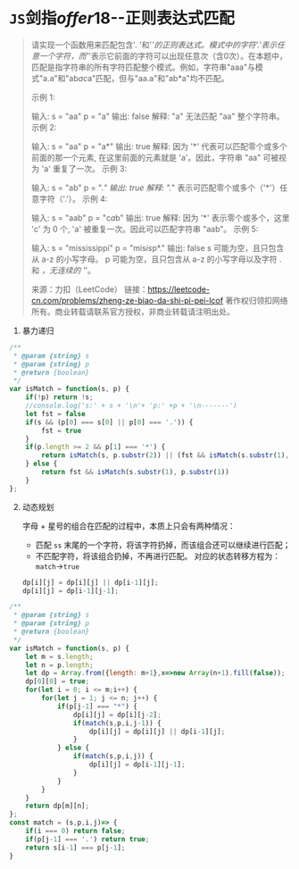 # `JS`剑指*offer*18--正则表达式匹配

> 请实现一个函数用来匹配包含'. '和'*'的正则表达式。模式中的字符'.'表示任意一个字符，而'*'表示它前面的字符可以出现任意次（含0次）。在本题中，匹配是指字符串的所有字符匹配整个模式。例如，字符串"aaa"与模式"a.a"和"ab*ac*a"匹配，但与"aa.a"和"ab*a"均不匹配。
>
> 示例 1:
>
> 输入:
> s = "aa"
> p = "a"
> 输出: false
> 解释: "a" 无法匹配 "aa" 整个字符串。
> 示例 2:
>
> 输入:
> s = "aa"
> p = "a*"
> 输出: true
> 解释: 因为 '*' 代表可以匹配零个或多个前面的那一个元素, 在这里前面的元素就是 'a'。因此，字符串 "aa" 可被视为 'a' 重复了一次。
> 示例 3:
>
> 输入:
> s = "ab"
> p = ".*"
> 输出: true
> 解释: ".*" 表示可匹配零个或多个（'*'）任意字符（'.'）。
> 示例 4:
>
> 输入:
> s = "aab"
> p = "c*a*b"
> 输出: true
> 解释: 因为 '*' 表示零个或多个，这里 'c' 为 0 个, 'a' 被重复一次。因此可以匹配字符串 "aab"。
> 示例 5:
>
> 输入:
> s = "mississippi"
> p = "mis*is*p*."
> 输出: false
> s 可能为空，且只包含从 a-z 的小写字母。
> p 可能为空，且只包含从 a-z 的小写字母以及字符 . 和 *，无连续的 '*'。
>
> 来源：力扣（LeetCode）
> 链接：https://leetcode-cn.com/problems/zheng-ze-biao-da-shi-pi-pei-lcof
> 著作权归领扣网络所有。商业转载请联系官方授权，非商业转载请注明出处。

1. 暴力递归

```js
/**
 * @param {string} s
 * @param {string} p
 * @return {boolean}
 */
var isMatch = function(s, p) {
    if(!p) return !s;
    //console.log('s:' + s + '\n'+ 'p:' +p + '\n-------')
    let fst = false
    if(s && (p[0] === s[0] || p[0] === '.')) {
        fst = true
    }
    if(p.length >= 2 && p[1] === '*') {
        return isMatch(s, p.substr(2)) || (fst && isMatch(s.substr(1), p))
    } else {
        return fst && isMatch(s.substr(1), p.substr(1))
    }
};
```

2. 动态规划

   字母 + 星号的组合在匹配的过程中，本质上只会有两种情况：

   - 匹配 `ss` 末尾的一个字符，将该字符扔掉，而该组合还可以继续进行匹配；
   - 不匹配字符，将该组合扔掉，不再进行匹配。
     对应的状态转移方程为：`match`->`true`

   ```js
   dp[i][j] = dp[i][j] || dp[i-1][j];
   dp[i][j] = dp[i-1][j-1];
   ```

```js
/**
 * @param {string} s
 * @param {string} p
 * @return {boolean}
 */
var isMatch = function(s, p) {
    let m = s.length;
    let n = p.length;
    let dp = Array.from({length: m+1},x=>new Array(n+1).fill(false));
    dp[0][0] = true;
    for(let i = 0; i <= m;i++) {
        for(let j = 1; j <= n; j++) {
            if(p[j-1] === "*") {
                dp[i][j] = dp[i][j-2];
                if(match(s,p,i,j-1)) {
                    dp[i][j] = dp[i][j] || dp[i-1][j];
                }
            } else {
                if(match(s,p,i,j)) {
                    dp[i][j] = dp[i-1][j-1];
                }
            }
        }
    }
    return dp[m][n];
};
const match = (s,p,i,j)=> {
    if(i === 0) return false;
    if(p[j-1] === '.') return true;
    return s[i-1] === p[j-1];
}
```

​	
